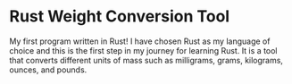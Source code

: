 # Rust Weight Conversion Tool

My first program written in Rust! I have chosen Rust as my language of choice and this is the first step in my journey for learning Rust. It is a tool that converts different units of mass such as milligrams, grams, kilograms, ounces, and pounds.
